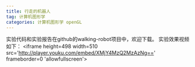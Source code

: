 ```yaml
---
title: 行走的机器人
tag: 计算机图形学
categories: 计算机图形学 openGL
---
```


实验代码和实验报告在github的walking-robot项目中，欢迎下载。
实验效果视频如下： <iframe height=498 width=510 src='http://player.youku.com/embed/XMjY4MzQ2MzAzNg==' frameborder=0 'allowfullscreen'></iframe>